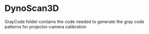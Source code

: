 # DynoScan3D
GrayCode folder contains the code needed to generate the gray code patterns for projector-camera calibration 
